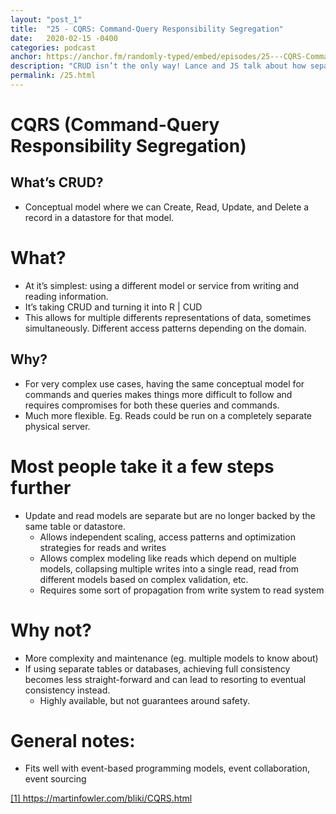 ```yaml
---
layout: "post_1"
title:  "25 - CQRS: Command-Query Responsibility Segregation"
date:   2020-02-15 -0400
categories: podcast
anchor: https://anchor.fm/randomly-typed/embed/episodes/25---CQRS-Command-Query-Responsibility-Segregation-earj8a
description: "CRUD isn’t the only way! Lance and JS talk about how separating reads from writes in your domain models can open up a world of possibilities."
permalink: /25.html
---
```


# CQRS (Command-Query Responsibility Segregation) <span class="footnote"></span>

## What’s CRUD?
- Conceptual model where we can Create, Read, Update, and Delete a record in a datastore for that model.

# What?
- At it’s simplest: using a different model or service from writing and reading information.
- It’s taking CRUD and turning it into R | CUD
- This allows for multiple differents representations of data, sometimes simultaneously. Different access patterns depending on the domain.

## Why?
- For very complex use cases, having the same conceptual model for commands and queries makes things more difficult to follow and requires compromises for both these queries and commands.
- Much more flexible. Eg. Reads could be run on a completely separate physical server.

# Most people take it a few steps further
- Update and read models are separate but are no longer backed by the same table or datastore.
  - Allows independent scaling, access patterns and optimization strategies for reads and writes
  - Allows complex modeling like reads which depend on multiple models, collapsing multiple writes into a single read, read from different models based on complex validation, etc.
  - Requires some sort of propagation from write system to read system

# Why not?
- More complexity and maintenance (eg. multiple models to know about)
- If using separate tables or databases, achieving full consistency becomes less straight-forward and can lead to resorting to eventual consistency instead.
  - Highly available, but not guarantees around safety.

# General notes:
- Fits well with event-based programming models, event collaboration, event sourcing

<span class="footnotes">
  <a href="https://martinfowler.com/bliki/CQRS.html">[1] https://martinfowler.com/bliki/CQRS.html</a>
</span>
